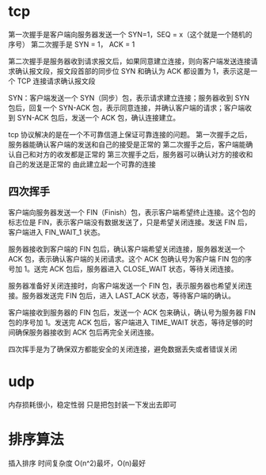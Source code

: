 # tcp

第一次握手是客户端向服务器发送一个 SYN=1，SEQ = x（这个就是一个随机的序号）
第二次握手是 SYN = 1， ACK = 1

第二次握手是服务器收到请求报文后，如果同意建立连接，则向客户端发送连接请求确认报文段，报文段首部的同步位 SYN 和确认为 ACK 都设置为 1，表示这是一个 TCP 连接请求确认报文段

SYN：客户端发送一个 SYN（同步）包，表示请求建立连接；服务器收到 SYN 包后，回复一个 SYN-ACK 包，表示同意连接，并确认客户端的请求；客户端收到 SYN-ACK 包后，发送一个 ACK 包，确认连接建立。

tcp 协议解决的是在一个不可靠信道上保证可靠连接的问题。
第一次握手之后，服务器能确认客户端的发送和自己的接受是正常的
第二次握手之后，客户端能确认自己和对方的收发都是正常的
第三次握手之后，服务器可以确认对方的接收和自己的发送是正常的
由此建立起一个可靠的连接

## 四次挥手

客户端向服务器发送一个 FIN（Finish）包，表示客户端希望终止连接。这个包的标志位是 FIN，表示客户端没有数据发送了，只是希望关闭连接。发送 FIN 后，客户端进入 FIN_WAIT_1 状态。

服务器接收到客户端的 FIN 包后，确认客户端希望关闭连接，服务器发送一个 ACK 包，表示确认客户端的关闭请求。这个 ACK 包确认号为客户端 FIN 包的序号加 1。送完 ACK 包后，服务器进入 CLOSE_WAIT 状态，等待关闭连接。

服务器准备好关闭连接时，向客户端发送一个 FIN 包，表示服务器也希望关闭连接。服务器发送完 FIN 包后，进入 LAST_ACK 状态，等待客户端的确认。

客户端接收到服务器的 FIN 包后，发送一个 ACK 包来确认，确认号为服务器 FIN 包的序号加 1。发送完 ACK 包后，客户端进入 TIME_WAIT 状态，等待足够的时间确保服务器接收到 ACK 包后再完全关闭连接。

四次挥手是为了确保双方都能安全的关闭连接，避免数据丢失或者错误关闭

# udp

内存损耗很小，稳定性弱
只是把包封装一下发出去即可

# 排序算法

插入排序
时间复杂度 O(n^2)最坏，O(n)最好
